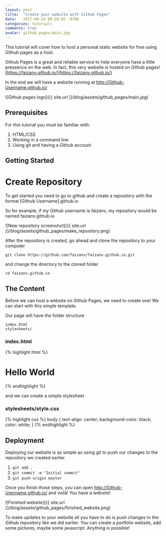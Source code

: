 ```yaml
---
layout: post
title:  "Create your website with Github Pages"
date:   2017-08-29 00:26:02 -0700
categories: tutorials 
comments: true
avatar: github_pages/main.jpg
---
```

This tutorial will cover how to host a personal static website for free using Github pages as a host.

Github Pages is a great and reliable service to help everyone have a little pressence on the web. In fact, this very website is hosted on Github pages! [https://faizanv.github.io/](https://faizanv.github.io/)

In the end we will have a website running at http://Github-Username.github.io/

![Github pages logo]({{ site.url }}/blog/assets/github_pages/main.jpg)
## Prerequisites
For this tutorial you must be familiar with:
1. HTML/CSS
2. Working in a command line
3. Using git and having a Github account

## Getting Started
# Create Repository
To get started you need to go to github and create a repository with the format [Github Username].github.io

So for example, if my Github username is faizanv, my repository would be named faizanv.github.io 

![New repository screenshot]({{ site.url }}/blog/assets/github_pages/make_repository.png)

After the repository is created, go ahead and clone the repository to your computer

`git clone https://github.com/faizanv/faizanv.github.io.git`

and change the directory to the cloned folder

`cd faizanv.github.io`

## The Content

Before we can host a website on Github Pages, we need to create one! We can start with this simple template.

Our page will have the folder structure
```
index.html
stylesheets/
```

### index.html
{% highlight html %}
<!DOCTYPE html>
<head>
  <meta charset="UTF-8">
  <title>My Website</title>
  <link rel="stylesheet" href="stylesheets/style.css" />
</head>
<body>
  <h1>Hello World</h1>
</body>
{% endhighlight %}

and we can create a simple stylesheet

### stylesheets/style.css
{% highlight css %}
body {
  text-align: center;
  background-color: black;
  color: white;
}
{% endhighlight %}

## Deployment

Deploying our website is as simple as using git to push our changes to the repository we created earlier.
1. `git add .`
2. `git commit -m "Initial commit"`
3. `git push origin master`

Once you finish those steps, you can open http://Github-Username.github.io/ and voilà! You have a website!

![Finished website]({{ site.url }}/blog/assets/github_pages/finished_website.png)

To make updates to your website all you have to do is push changes to the Github repository like we did earlier. You can create a portfolio website, add some pictures, maybe some javascript. Anything is possible!
